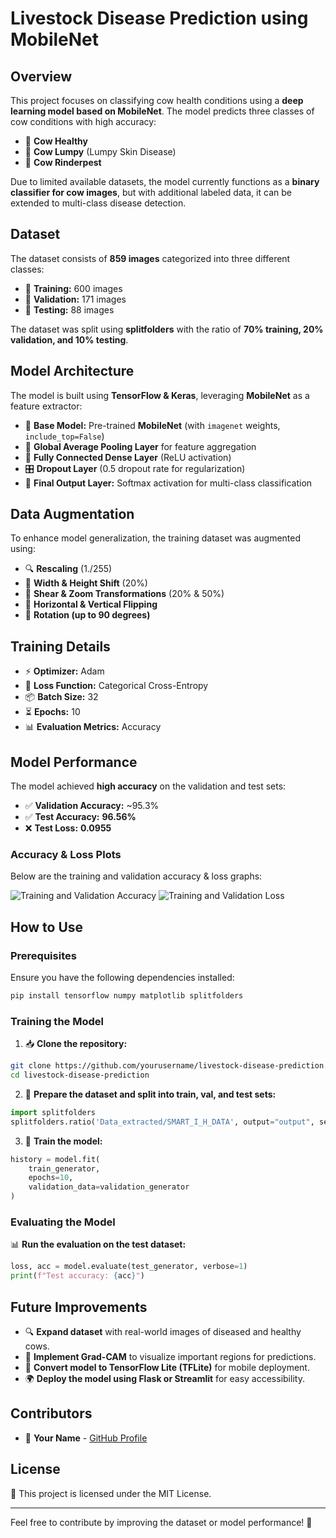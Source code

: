 # Livestock Disease Prediction using MobileNet

## Overview
This project focuses on classifying cow health conditions using a **deep learning model based on MobileNet**. The model predicts three classes of cow conditions with high accuracy:

- 🐄 **Cow Healthy**
- 🐄 **Cow Lumpy** (Lumpy Skin Disease)
- 🐄 **Cow Rinderpest**

Due to limited available datasets, the model currently functions as a **binary classifier for cow images**, but with additional labeled data, it can be extended to multi-class disease detection.

## Dataset
The dataset consists of **859 images** categorized into three different classes:
- 📂 **Training:** 600 images
- 📂 **Validation:** 171 images
- 📂 **Testing:** 88 images

The dataset was split using **splitfolders** with the ratio of **70% training, 20% validation, and 10% testing**.

## Model Architecture
The model is built using **TensorFlow & Keras**, leveraging **MobileNet** as a feature extractor:
- 🧠 **Base Model:** Pre-trained **MobileNet** (with `imagenet` weights, `include_top=False`)
- 🔄 **Global Average Pooling Layer** for feature aggregation
- 🔢 **Fully Connected Dense Layer** (ReLU activation)
- 🎛️ **Dropout Layer** (0.5 dropout rate for regularization)
- 🎯 **Final Output Layer:** Softmax activation for multi-class classification

## Data Augmentation
To enhance model generalization, the training dataset was augmented using:
- 🔍 **Rescaling** (1./255)
- 🔄 **Width & Height Shift** (20%)
- 🔀 **Shear & Zoom Transformations** (20% & 50%)
- 🔄 **Horizontal & Vertical Flipping**
- 🔄 **Rotation (up to 90 degrees)**

## Training Details
- ⚡ **Optimizer:** Adam
- 🎯 **Loss Function:** Categorical Cross-Entropy
- 📦 **Batch Size:** 32
- ⏳ **Epochs:** 10
- 📊 **Evaluation Metrics:** Accuracy

## Model Performance
The model achieved **high accuracy** on the validation and test sets:
- ✅ **Validation Accuracy:** ~95.3%
- ✅ **Test Accuracy:** **96.56%**
- ❌ **Test Loss:** **0.0955**

### Accuracy & Loss Plots
Below are the training and validation accuracy & loss graphs:

![Training and Validation Accuracy](E36A8D12-6EA8-432F-8E95-813A23C00FB1.png)
![Training and Validation Loss](E71D3D40-51BF-4DE0-88A1-6594F150B09C.png)

## How to Use
### Prerequisites
Ensure you have the following dependencies installed:
```bash
pip install tensorflow numpy matplotlib splitfolders
```

### Training the Model
1. 📥 **Clone the repository:**
```bash
git clone https://github.com/yourusername/livestock-disease-prediction.git
cd livestock-disease-prediction
```

2. 📂 **Prepare the dataset and split into train, val, and test sets:**
```python
import splitfolders
splitfolders.ratio('Data_extracted/SMART_I_H_DATA', output="output", seed=1337, ratio=(.7, 0.2, 0.1))
```

3. 🚀 **Train the model:**
```python
history = model.fit(
    train_generator,
    epochs=10,
    validation_data=validation_generator
)
```

### Evaluating the Model
📊 **Run the evaluation on the test dataset:**
```python
loss, acc = model.evaluate(test_generator, verbose=1)
print(f"Test accuracy: {acc}")
```

## Future Improvements
- 🔍 **Expand dataset** with real-world images of diseased and healthy cows.
- 🎨 **Implement Grad-CAM** to visualize important regions for predictions.
- 📱 **Convert model to TensorFlow Lite (TFLite)** for mobile deployment.
- 🌍 **Deploy the model using Flask or Streamlit** for easy accessibility.

## Contributors
- 👤 **Your Name** - [GitHub Profile](https://github.com/yourusername)

## License
📜 This project is licensed under the MIT License.

---
Feel free to contribute by improving the dataset or model performance! 🚀




